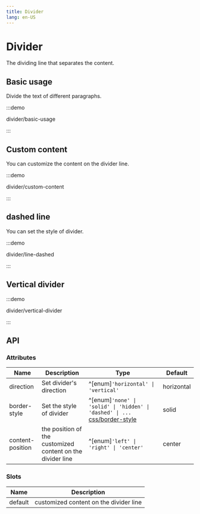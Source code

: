 ```yaml
---
title: Divider
lang: en-US
---
```


# Divider

The dividing line that separates the content.

## Basic usage

Divide the text of different paragraphs.

:::demo

divider/basic-usage

:::

## Custom content

You can customize the content on the divider line.

:::demo

divider/custom-content

:::

## dashed line

You can set the style of divider.

:::demo

divider/line-dashed

:::

## Vertical divider

:::demo

divider/vertical-divider

:::

## API

### Attributes

| Name             | Description                                                | Type                                                                                                                                        | Default    |
| ---------------- | ---------------------------------------------------------- | ------------------------------------------------------------------------------------------------------------------------------------------- | ---------- |
| direction        | Set divider's direction                                    | ^[enum]`'horizontal' \| 'vertical'`                                                                                                         | horizontal |
| border-style     | Set the style of divider                                   | ^[enum]`'none' \| 'solid' \| 'hidden' \| 'dashed' \| ...` [css/border-style](https://developer.mozilla.org/zh-CN/docs/Web/CSS/border-style) | solid      |
| content-position | the position of the customized content on the divider line | ^[enum]`'left' \| 'right' \| 'center' `                                                                                                     | center     |

### Slots

| Name    | Description                            |
| ------- | -------------------------------------- |
| default | customized content on the divider line |
